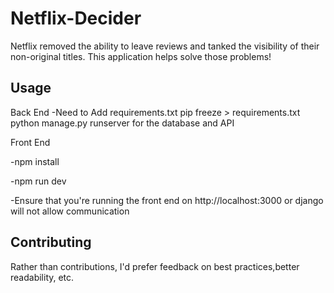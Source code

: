 # Netflix-Decider

Netflix removed the ability to leave reviews and tanked the visibility of their non-original titles. This application helps solve those problems!


## Usage

Back End
-Need to Add requirements.txt pip freeze > requirements.txt
python manage.py runserver for the database and API


Front End

-npm install

-npm run dev

-Ensure that you're running the front end on http://localhost:3000 or django will not allow communication

## Contributing
Rather than contributions, I'd prefer feedback on best practices,better readability, etc.



